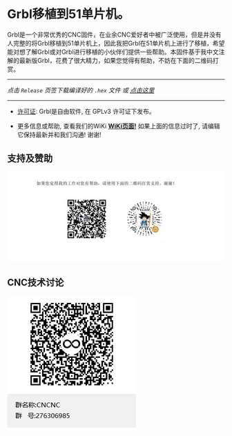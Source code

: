 # Grbl移植到51单片机。
Grbl是一个非常优秀的CNC固件，在业余CNC爱好者中被广泛使用，但是并没有人完整的将Grbl移植到51单片机上，因此我把Grbl在51单片机上进行了移植，希望能对想了解Grbl或对Grbl进行移植的小伙伴们提供一些帮助。本固件基于我中文注解的最新版Grbl，花费了很大精力，如果您觉得有帮助，不妨在下面的二维码打赏。

***
_点击 `Release` 页签下载编译好的 `.hex` 文件 或 [点击这里](https://github.com/MillerRen/grbl-stc/releases)_
***

* [许可证](https://github.com/gnea/grbl/wiki/Licensing): Grbl是自由软件, 在 GPLv3 许可证下发布。

* 更多信息或帮助, 查看我们的WiKi **[WiKi页面!](https://github.com/MillerRen/grbl/wiki)** 如果上面的信息过时了, 请编辑它保持最新并和我们沟通! 谢谢!

## 支持及赞助
<img src="./images/donate.png">   

## CNC技术讨论
<img src="./images/cncnc.png">

